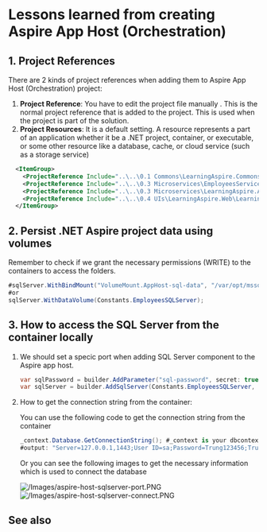 # Lessons learned from creating Aspire App Host (Orchestration)


## 1. Project References
There are 2 kinds of project references when adding them to Aspire App Host (Orchestration) project:
1. **Project Reference**: You have to edit the project file manually . This is the normal project reference that is added to the project. This is used when the project is part of the solution.
2. **Project Resources**: It is a default setting. A resource represents a part of an application whether it be a .NET project, container, or executable, or some other resource like a database, cache, or cloud service (such as a storage service)

```xml
  <ItemGroup>
    <ProjectReference Include="..\..\0.1 Commons\LearningAspire.Commons\LearningAspire.Commons.csproj" IsAspireProjectResource="false" />
    <ProjectReference Include="..\..\0.3 Microservices\EmployeesService\EmployeesAPI\Employees.API.csproj" />
    <ProjectReference Include="..\..\0.3 Microservices\LearningAspire.ApiService\LearningAspire.ApiService.csproj" />
    <ProjectReference Include="..\..\0.4 UIs\LearningAspire.Web\LearningAspire.Web.csproj" />
  </ItemGroup>
```
## 2. Persist .NET Aspire project data using volumes
Remember to check if we grant the necessary permissions (WRITE) to the containers to access the folders.
```csharp
#sqlServer.WithBindMount("VolumeMount.AppHost-sql-data", "/var/opt/mssql");
#or
sqlServer.WithDataVolume(Constants.EmployeesSQLServer);
```
## 3. How to access the SQL Server from the container locally

1. We should set a specic port when adding SQL Server component to the Aspire app host. 
    ```csharp
    var sqlPassword = builder.AddParameter("sql-password", secret: true);
    var sqlServer = builder.AddSqlServer(Constants.EmployeesSQLServer, password: sqlPassword, 1443);
    ```
2. How to get the connection string from the container:

    You can use the following code to get the connection string from the container
	```csharp
	_context.Database.GetConnectionString(); #_context is your dbcontext_
    #output: "Server=127.0.0.1,1443;User ID=sa;Password=Trung123456;TrustServerCertificate=true;Database=employees-sqldb"
	``` 

    Or you can see the following images to get the necessary information which is used to connect the database

    ![/Images/aspire-host-sqlserver-port.PNG](./Images/aspire-host-sqlserver-port.PNG)
    ![/Images/aspire-host-sqlserver-connect.PNG](./Images/aspire-host-sqlserver-connect.PNG)

## See also